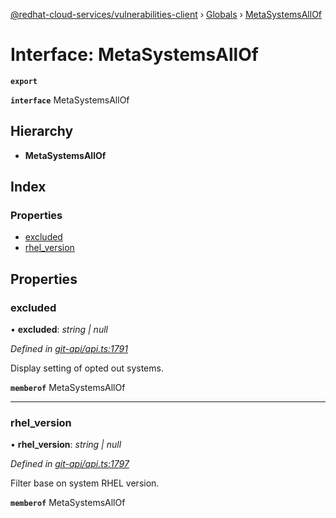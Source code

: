 [@redhat-cloud-services/vulnerabilities-client](../README.md) › [Globals](../globals.md) › [MetaSystemsAllOf](metasystemsallof.md)

# Interface: MetaSystemsAllOf

**`export`** 

**`interface`** MetaSystemsAllOf

## Hierarchy

* **MetaSystemsAllOf**

## Index

### Properties

* [excluded](metasystemsallof.md#excluded)
* [rhel_version](metasystemsallof.md#rhel_version)

## Properties

###  excluded

• **excluded**: *string | null*

*Defined in [git-api/api.ts:1791](https://github.com/RedHatInsights/javascript-clients/blob/master/packages/vulnerabilities/git-api/api.ts#L1791)*

Display setting of opted out systems.

**`memberof`** MetaSystemsAllOf

___

###  rhel_version

• **rhel_version**: *string | null*

*Defined in [git-api/api.ts:1797](https://github.com/RedHatInsights/javascript-clients/blob/master/packages/vulnerabilities/git-api/api.ts#L1797)*

Filter base on system RHEL version.

**`memberof`** MetaSystemsAllOf
